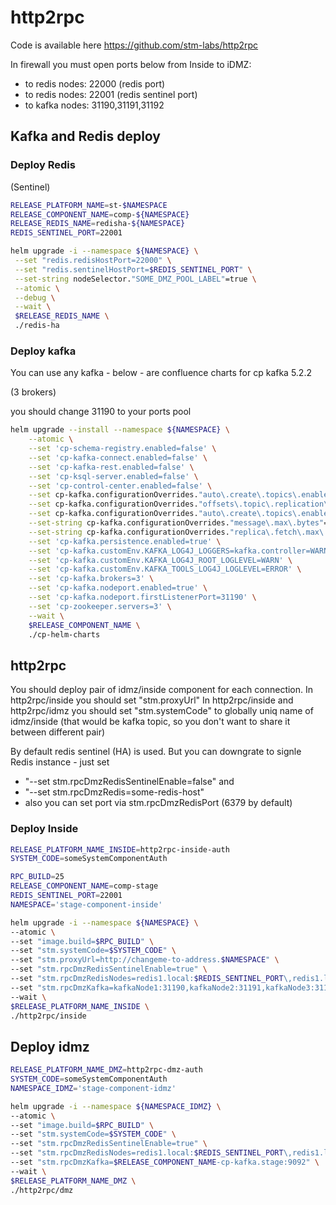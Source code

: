 # http2rpc

Code is available here https://github.com/stm-labs/http2rpc

In firewall you must open ports below from Inside to iDMZ:

 - to redis nodes: 22000 (redis port)
 - to redis nodes: 22001 (redis sentinel port)
 - to kafka nodes: 31190,31191,31192

## Kafka and Redis deploy

### Deploy Redis

(Sentinel)

```bash
RELEASE_PLATFORM_NAME=st-$NAMESPACE
RELEASE_COMPONENT_NAME=comp-${NAMESPACE}
RELEASE_REDIS_NAME=redisha-${NAMESPACE}
REDIS_SENTINEL_PORT=22001
```

```bash
helm upgrade -i --namespace ${NAMESPACE} \
 --set "redis.redisHostPort=22000" \
 --set "redis.sentinelHostPort=$REDIS_SENTINEL_PORT" \
 --set-string nodeSelector."SOME_DMZ_POOL_LABEL"=true \
 --atomic \
 --debug \
 --wait \
 $RELEASE_REDIS_NAME \
 ./redis-ha
```

### Deploy kafka

You can use any kafka - below - are confluence charts for cp kafka 5.2.2

(3 brokers)

you should change 31190 to your ports pool

```bash
helm upgrade --install --namespace ${NAMESPACE} \
    --atomic \
    --set 'cp-schema-registry.enabled=false' \
    --set 'cp-kafka-connect.enabled=false' \
    --set 'cp-kafka-rest.enabled=false' \
    --set 'cp-ksql-server.enabled=false' \
    --set 'cp-control-center.enabled=false' \
    --set cp-kafka.configurationOverrides."auto\.create\.topics\.enable"=false \
    --set cp-kafka.configurationOverrides."offsets\.topic\.replication\.factor"=3 \
    --set cp-kafka.configurationOverrides."auto\.create\.topics\.enable"=false \
    --set-string cp-kafka.configurationOverrides."message\.max\.bytes"="10485760" \
    --set-string cp-kafka.configurationOverrides."replica\.fetch\.max\.bytes"="10485760" \
    --set 'cp-kafka.persistence.enabled=true' \
    --set 'cp-kafka.customEnv.KAFKA_LOG4J_LOGGERS=kafka.controller=WARN,state.change.logger=WARN' \
    --set 'cp-kafka.customEnv.KAFKA_LOG4J_ROOT_LOGLEVEL=WARN' \
    --set 'cp-kafka.customEnv.KAFKA_TOOLS_LOG4J_LOGLEVEL=ERROR' \
    --set 'cp-kafka.brokers=3' \
    --set 'cp-kafka.nodeport.enabled=true' \
    --set 'cp-kafka.nodeport.firstListenerPort=31190' \
    --set 'cp-zookeeper.servers=3' \
    --wait \
    $RELEASE_COMPONENT_NAME \
    ./cp-helm-charts
```

## http2rpc

You should deploy pair of idmz/inside component for each connection.
In http2rpc/inside you should set "stm.proxyUrl"
In http2rpc/inside and http2rpc/idmz you should set "stm.systemCode" to globally uniq name of idmz/inside (that would be kafka topic, so you don't want to share it between different pair)

By default redis sentinel (HA) is used. But you can downgrate to signle Redis instance - just set 
- "--set stm.rpcDmzRedisSentinelEnable=false" and 
- "--set stm.rpcDmzRedis=some-redis-host"
- also you can set port via stm.rpcDmzRedisPort (6379 by default)

### Deploy Inside

```bash
RELEASE_PLATFORM_NAME_INSIDE=http2rpc-inside-auth
SYSTEM_CODE=someSystemComponentAuth

RPC_BUILD=25
RELEASE_COMPONENT_NAME=comp-stage
REDIS_SENTINEL_PORT=22001
NAMESPACE='stage-component-inside'
```

```bash
helm upgrade -i --namespace ${NAMESPACE} \
--atomic \
--set "image.build=$RPC_BUILD" \
--set "stm.systemCode=$SYSTEM_CODE" \
--set "stm.proxyUrl=http://changeme-to-address.$NAMESPACE" \
--set "stm.rpcDmzRedisSentinelEnable=true" \
--set "stm.rpcDmzRedisNodes=redis1.local:$REDIS_SENTINEL_PORT\,redis1.local.local:$REDIS_SENTINEL_PORT\,redis1.local.local:$REDIS_SENTINEL_PORT" \
--set "stm.rpcDmzKafka=kafkaNode1:31190,kafkaNode2:31191,kafkaNode3:31191" \
--wait \
$RELEASE_PLATFORM_NAME_INSIDE \
./http2rpc/inside
```

## Deploy idmz

```bash
RELEASE_PLATFORM_NAME_DMZ=http2rpc-dmz-auth
SYSTEM_CODE=someSystemComponentAuth
NAMESPACE_IDMZ='stage-component-idmz'
```

```bash
helm upgrade -i --namespace ${NAMESPACE_IDMZ} \
--atomic \
--set "image.build=$RPC_BUILD" \
--set "stm.systemCode=$SYSTEM_CODE" \
--set "stm.rpcDmzRedisSentinelEnable=true" \
--set "stm.rpcDmzRedisNodes=redis1.local:$REDIS_SENTINEL_PORT\,redis1.local.local:$REDIS_SENTINEL_PORT\,redis1.local.local:$REDIS_SENTINEL_PORT" \
--set "stm.rpcDmzKafka=$RELEASE_COMPONENT_NAME-cp-kafka.stage:9092" \
--wait \
$RELEASE_PLATFORM_NAME_DMZ \
./http2rpc/dmz
```